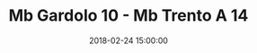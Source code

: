 ---
title: Mb Gardolo 10 - Mb Trento A 14
date: 2018-02-24 15:00:00
squadra-a: Mb Trento A
punteggio-a: 10
squadra-b: Mb Gardolo
punteggio-b: 14
partite/squadra: aquilotti-17-18
luogo: Centro Sportivo Trento Nord
categoria: aquilotti
---
